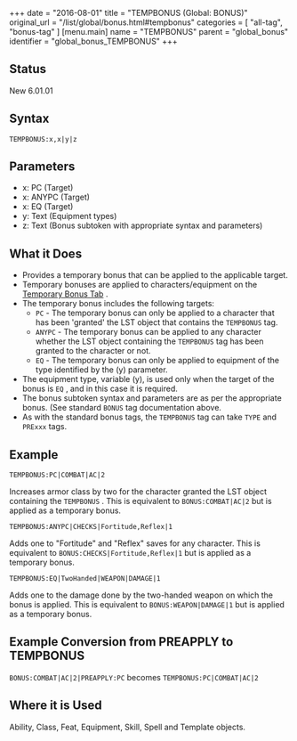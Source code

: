 +++
date = "2016-08-01"
title = "TEMPBONUS (Global: BONUS)"
original_url = "/list/global/bonus.html#tempbonus"
categories = [ "all-tag", "bonus-tag" ]
[menu.main]
    name = "TEMPBONUS"
    parent = "global_bonus"
    identifier = "global_bonus_TEMPBONUS"
+++

## Status

New 6.01.01

## Syntax

`TEMPBONUS:x,x|y|z`

## Parameters

-   x: PC (Target)
-   x: ANYPC (Target)
-   x: EQ (Target)
-   y: Text (Equipment types)
-   z: Text (Bonus subtoken with appropriate syntax
    and parameters)



What it Does
------------

-   Provides a temporary bonus that can be applied to the
    applicable target.
-   Temporary bonuses are applied to characters/equipment on the
    [Temporary Bonus
    Tab](/tabpages/players/inventory/inventorytempbonus.html) .
-   The temporary bonus includes the following targets:
    -   `PC` - The temporary bonus can only be applied to a character
        that has been 'granted' the LST object that contains the
        `TEMPBONUS` tag.
    -   `ANYPC` - The temporary bonus can be applied to any character
        whether the LST object containing the `TEMPBONUS` tag has been
        granted to the character or not.
    -   `EQ` - The temporary bonus can only be applied to equipment of
        the type identified by the (y) parameter.
-   The equipment type, variable (y), is used only when the target of
    the bonus is `EQ` , and in this case it is required.
-   The bonus subtoken syntax and parameters are as per the
    appropriate bonus. (See standard `BONUS` tag documentation above.
-   As with the standard bonus tags, the `TEMPBONUS` tag can take `TYPE`
    and `PRExxx` tags.

Example
-------

`TEMPBONUS:PC|COMBAT|AC|2`

Increases armor class by two for the character granted the LST object
containing the `TEMPBONUS` . This is equivalent to `BONUS:COMBAT|AC|2`
but is applied as a temporary bonus.

`TEMPBONUS:ANYPC|CHECKS|Fortitude,Reflex|1`

Adds one to "Fortitude" and "Reflex" saves for any character. This is
equivalent to `BONUS:CHECKS|Fortitude,Reflex|1` but is applied as a
temporary bonus.

`TEMPBONUS:EQ|TwoHanded|WEAPON|DAMAGE|1`

Adds one to the damage done by the two-handed weapon on which the bonus
is applied. This is equivalent to `BONUS:WEAPON|DAMAGE|1` but is applied
as a temporary bonus.

Example Conversion from PREAPPLY to TEMPBONUS
---------------------------------------------

`BONUS:COMBAT|AC|2|PREAPPLY:PC` becomes `TEMPBONUS:PC|COMBAT|AC|2`

Where it is Used
----------------

Ability, Class, Feat, Equipment, Skill, Spell and Template objects.

